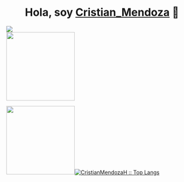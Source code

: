 <div align="center">
<h1 align="center">Hola, soy <a href="https://proyecto0cd.netlify.app/">Cristian_Mendoza</a> 👋</h1>
</div>
<img src="https://i.imgur.com/cEcNHXS.jpg">

<div>
<a href="https://github.com/CristianMendozaH/CristianMendozaH">
  
<img height="180em" src="https://github-readme-stats.vercel.app/api?username=CristianMendozaH&show_icons=true&hide=contribs,prs&cache_seconds=86400&theme=chartreuse-dark"/> 

<img height="180em" src="https://github.com/CristianMendozaH"><img src="https://github-readme-stats.vercel.app/api/top-langs/?username=CristianMendozaH&theme=tokyonight&layout=compact&hide_border=true&bg_color=282A36&icon_color=686868&title_color=57c7ff&text_color=9aedfe" alt="CristianMendozaH :: Top Langs"/> 

</div>



